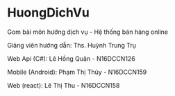# HuongDichVu
Gom bài môn hướng dịch vụ - Hệ thống bán hàng online

Giảng viên hướng dẫn: Ths. Huỳnh Trung Trụ  

Web Api (C#): Lê Hồng Quân - N16DCCN126

Mobile (Android): Phạm Thị Thủy - N16DCCN159

Web (react): Lê Thị Thu - N16DCCN158
